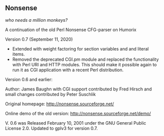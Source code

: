 ## Nonsense

*who needs a million monkeys?*

A continuation of the old Perl Nonsense CFG-parser on Humorix

Version 0.7 (September 11, 2020)
- Extended with weight factoring for section variables and and literal items.
- Removed the deprecated CGI.pm module and replaced the functionality with Perl URI and HTTP modules. This should make it possible again to run it as CGI application with a recent Perl distribution.

Version 0.6 and earlier: 

Author: James Baughn 
with CGI support contributed by Fred Hirsch and small changes contributed by Peter Suschlik

Original homepage: http://nonsense.sourceforge.net/ 

Online demo of the old version: http://nonsense.sourceforge.net/demo/ 

V. 0.6 was Released February 10, 2001 under the GNU General Public License 2.0. Updated to gplv3 for version 0.7.
